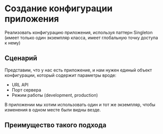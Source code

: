 # Создание конфигурации приложения

Реализовать конфигурацию приложения, используя паттерн Singleton (имеет только один экземпляр класса, имеет глобальную
точку доступа к нему)

## Сценарий

Представим, что у нас есть приложение, и нам нужен единый объект конфигурации, который содержит параметры вроде:

* URL API
* Порт сервера
* Режим работы (development, production)

В приложении мы хотим использовать один и тот же экземпляр, чтобы изменения в одном месте были видны везде.

## Преимущество такого подхода